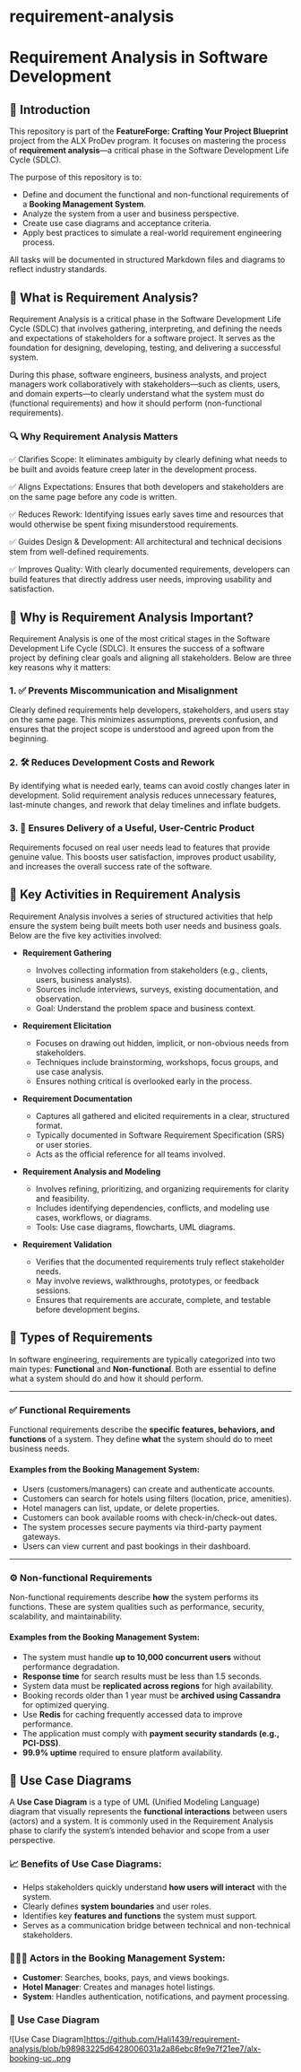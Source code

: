 # requirement-analysis
# Requirement Analysis in Software Development

## 📘 Introduction

This repository is part of the **FeatureForge: Crafting Your Project Blueprint** project from the ALX ProDev program. It focuses on mastering the process of **requirement analysis**—a critical phase in the Software Development Life Cycle (SDLC).

The purpose of this repository is to:
- Define and document the functional and non-functional requirements of a **Booking Management System**.
- Analyze the system from a user and business perspective.
- Create use case diagrams and acceptance criteria.
- Apply best practices to simulate a real-world requirement engineering process.

All tasks will be documented in structured Markdown files and diagrams to reflect industry standards.

## 🧠 What is Requirement Analysis?
Requirement Analysis is a critical phase in the Software Development Life Cycle (SDLC) that involves gathering, interpreting, and defining the needs and expectations of stakeholders for a software project. It serves as the foundation for designing, developing, testing, and delivering a successful system.

During this phase, software engineers, business analysts, and project managers work collaboratively with stakeholders—such as clients, users, and domain experts—to clearly understand what the system must do (functional requirements) and how it should perform (non-functional requirements).

### 🔍 Why Requirement Analysis Matters
✅ Clarifies Scope: It eliminates ambiguity by clearly defining what needs to be built and avoids feature creep later in the development process.

✅ Aligns Expectations: Ensures that both developers and stakeholders are on the same page before any code is written.

✅ Reduces Rework: Identifying issues early saves time and resources that would otherwise be spent fixing misunderstood requirements.

✅ Guides Design & Development: All architectural and technical decisions stem from well-defined requirements.

✅ Improves Quality: With clearly documented requirements, developers can build features that directly address user needs, improving usability and satisfaction.

## 📌 Why is Requirement Analysis Important?

Requirement Analysis is one of the most critical stages in the Software Development Life Cycle (SDLC). It ensures the success of a software project by defining clear goals and aligning all stakeholders. Below are three key reasons why it matters:

### 1. ✅ Prevents Miscommunication and Misalignment
Clearly defined requirements help developers, stakeholders, and users stay on the same page. This minimizes assumptions, prevents confusion, and ensures that the project scope is understood and agreed upon from the beginning.

### 2. 🛠️ Reduces Development Costs and Rework
By identifying what is needed early, teams can avoid costly changes later in development. Solid requirement analysis reduces unnecessary features, last-minute changes, and rework that delay timelines and inflate budgets.

### 3. 🚀 Ensures Delivery of a Useful, User-Centric Product
Requirements focused on real user needs lead to features that provide genuine value. This boosts user satisfaction, improves product usability, and increases the overall success rate of the software.

## 🧩 Key Activities in Requirement Analysis

Requirement Analysis involves a series of structured activities that help ensure the system being built meets both user needs and business goals. Below are the five key activities involved:

- **Requirement Gathering**
  - Involves collecting information from stakeholders (e.g., clients, users, business analysts).
  - Sources include interviews, surveys, existing documentation, and observation.
  - Goal: Understand the problem space and business context.

- **Requirement Elicitation**
  - Focuses on drawing out hidden, implicit, or non-obvious needs from stakeholders.
  - Techniques include brainstorming, workshops, focus groups, and use case analysis.
  - Ensures nothing critical is overlooked early in the process.

- **Requirement Documentation**
  - Captures all gathered and elicited requirements in a clear, structured format.
  - Typically documented in Software Requirement Specification (SRS) or user stories.
  - Acts as the official reference for all teams involved.

- **Requirement Analysis and Modeling**
  - Involves refining, prioritizing, and organizing requirements for clarity and feasibility.
  - Includes identifying dependencies, conflicts, and modeling use cases, workflows, or diagrams.
  - Tools: Use case diagrams, flowcharts, UML diagrams.

- **Requirement Validation**
  - Verifies that the documented requirements truly reflect stakeholder needs.
  - May involve reviews, walkthroughs, prototypes, or feedback sessions.
  - Ensures that requirements are accurate, complete, and testable before development begins.

## 🧮 Types of Requirements

In software engineering, requirements are typically categorized into two main types: **Functional** and **Non-functional**. Both are essential to define what a system should do and how it should perform.

---

### ✅ Functional Requirements

Functional requirements describe the **specific features, behaviors, and functions** of a system. They define **what** the system should do to meet business needs.

#### Examples from the Booking Management System:
- Users (customers/managers) can create and authenticate accounts.
- Customers can search for hotels using filters (location, price, amenities).
- Hotel managers can list, update, or delete properties.
- Customers can book available rooms with check-in/check-out dates.
- The system processes secure payments via third-party payment gateways.
- Users can view current and past bookings in their dashboard.

---

### ⚙️ Non-functional Requirements

Non-functional requirements describe **how** the system performs its functions. These are system qualities such as performance, security, scalability, and maintainability.

#### Examples from the Booking Management System:
- The system must handle **up to 10,000 concurrent users** without performance degradation.
- **Response time** for search results must be less than 1.5 seconds.
- System data must be **replicated across regions** for high availability.
- Booking records older than 1 year must be **archived using Cassandra** for optimized querying.
- Use **Redis** for caching frequently accessed data to improve performance.
- The application must comply with **payment security standards (e.g., PCI-DSS)**.
- **99.9% uptime** required to ensure platform availability.

## 🎯 Use Case Diagrams

A **Use Case Diagram** is a type of UML (Unified Modeling Language) diagram that visually represents the **functional interactions** between users (actors) and a system. It is commonly used in the Requirement Analysis phase to clarify the system’s intended behavior and scope from a user perspective.

### 📈 Benefits of Use Case Diagrams:
- Helps stakeholders quickly understand **how users will interact** with the system.
- Clearly defines **system boundaries** and user roles.
- Identifies key **features and functions** the system must support.
- Serves as a communication bridge between technical and non-technical stakeholders.

### 🧑‍🤝‍🧑 Actors in the Booking Management System:
- **Customer**: Searches, books, pays, and views bookings.
- **Hotel Manager**: Creates and manages hotel listings.
- **System**: Handles authentication, notifications, and payment processing.

### 📌 Use Case Diagram
![Use Case Diagram]https://github.com/Hali1439/requirement-analysis/blob/b98983225d6428006031a2a86ebc8fe9e7f21ee7/alx-booking-uc..png



